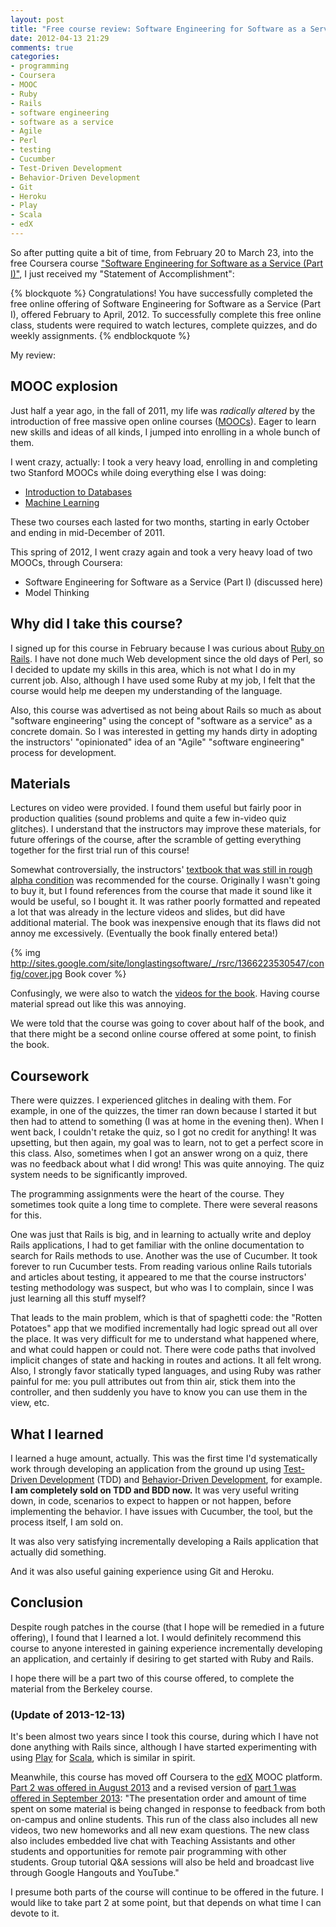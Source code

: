 ```yaml
---
layout: post
title: "Free course review: Software Engineering for Software as a Service (Part I), from Coursera"
date: 2012-04-13 21:29
comments: true
categories:
- programming
- Coursera
- MOOC
- Ruby
- Rails
- software engineering
- software as a service
- Agile
- Perl
- testing
- Cucumber
- Test-Driven Development
- Behavior-Driven Development
- Git
- Heroku
- Play
- Scala
- edX
---
```

So after putting quite a bit of time, from February 20 to March 23, into the free Coursera course ["Software Engineering for Software as a Service (Part I)"](http://www.saas-class.org/), I just received my "Statement of Accomplishment":

{% blockquote %}
Congratulations! You have successfully completed the free online offering of Software Engineering for Software as a Service (Part I), offered February to April, 2012. To successfully complete this free online class, students were required to watch lectures, complete quizzes, and do weekly assignments.
{% endblockquote %}

My review:

<!--more-->

## MOOC explosion

Just half a year ago, in the fall of 2011, my life was *radically altered* by the introduction of free massive open online courses ([MOOCs](http://en.wikipedia.org/wiki/Massive_open_online_course)). Eager to learn new skills and ideas of all kinds, I jumped into enrolling in a whole bunch of them.

I went crazy, actually: I took a very heavy load, enrolling in and completing two Stanford MOOCs while doing everything else I was doing:

- [Introduction to Databases](/blog/2012/01/11/experiment-in-learning-completing-stanford-online-course-introduction-to-databases/)
- [Machine Learning](/blog/2012/01/12/experiment-in-learning-completing-stanford-online-course-machine-learning/)

These two courses each lasted for two months, starting in early October and ending in mid-December of 2011.

This spring of 2012, I went crazy again and took a very heavy load of two MOOCs, through Coursera:

- Software Engineering for Software as a Service (Part I) (discussed here)
- Model Thinking

## Why did I take this course?

I signed up for this course in February because I was curious about [Ruby on Rails](http://rubyonrails.org/). I have not done much Web development since the old days of Perl, so I decided to update my skills in this area, which is not what I do in my current job. Also, although I have used some Ruby at my job, I felt that the course would help me deepen my understanding of the language.

Also, this course was advertised as not being about Rails so much as about "software engineering" using the concept of "software as a service" as a concrete domain. So I was interested in getting my hands dirty in adopting the instructors' "opinionated" idea of an "Agile" "software engineering" process for development.

## Materials

Lectures on video were provided. I found them useful but fairly poor in production qualities (sound problems and quite a few in-video quiz glitches). I understand that the instructors may improve these materials, for future offerings of the course, after the scramble of getting everything together for the first trial run of this course!

Somewhat controversially, the instructors' [textbook that was still in rough alpha condition](http://beta.saasbook.info/) was recommended for the course. Originally I wasn't going to buy it, but I found references from the course that made it sound like it would be useful, so I bought it. It was rather poorly formatted and repeated a lot that was already in the lecture videos and slides, but did have additional material. The book was inexpensive enough that its flaws did not annoy me excessively. (Eventually the book finally entered beta!)

{% img http://sites.google.com/site/longlastingsoftware/_/rsrc/1366223530547/config/cover.jpg Book cover %}

Confusingly, we were also to watch the [videos for the book](http://screencast.saasbook.info/). Having course material spread out like this was annoying.

We were told that the course was going to cover about half of the book, and that there might be a second online course offered at some point, to finish the book.

## Coursework

There were quizzes. I experienced glitches in dealing with them. For example, in one of the quizzes, the timer ran down because I started it but then had to attend to something (I was at home in the evening then). When I went back, I couldn't retake the quiz, so I got no credit for anything! It was upsetting, but then again, my goal was to learn, not to get a perfect score in this class. Also, sometimes when I got an answer wrong on a quiz, there was no feedback about what I did wrong! This was quite annoying. The quiz system needs to be significantly improved.

The programming assignments were the heart of the course. They sometimes took quite a long time to complete. There were several reasons for this.

One was just that Rails is big, and in learning to actually write and deploy Rails applications, I had to get familiar with the online documentation to search for Rails methods to use. Another was the use of Cucumber. It took forever to run Cucumber tests. From reading various online Rails tutorials and articles about testing, it appeared to me that the course instructors' testing methodology was suspect, but who was I to complain, since I was just learning all this stuff myself?

That leads to the main problem, which is that of spaghetti code: the "Rotten Potatoes" app that we modified incrementally had logic spread out all over the place. It was very difficult for me to understand what happened where, and what could happen or could not. There were code paths that involved implicit changes of state and hacking in routes and actions. It all felt wrong. Also, I strongly favor statically typed languages, and using Ruby was rather painful for me: you pull attributes out from thin air, stick them into the controller, and then suddenly you have to know you can use them in the view, etc.

## What I learned

I learned a huge amount, actually. This was the first time I'd systematically work through developing an application from the ground up using [Test-Driven Development](http://en.wikipedia.org/wiki/Test-driven_development) (TDD) and [Behavior-Driven Development](http://en.wikipedia.org/wiki/Behavior-driven_development), for example. **I am completely sold on TDD and BDD now.** It was very useful writing down, in code, scenarios to expect to happen or not happen, before implementing the behavior. I have issues with Cucumber, the tool, but the process itself, I am sold on.

It was also very satisfying incrementally developing a Rails application that actually did something.

And it was also useful gaining experience using Git and Heroku.

## Conclusion

Despite rough patches in the course (that I hope will be remedied in a future offering), I found that I learned a lot. I would definitely recommend this course to anyone interested in gaining experience incrementally developing an application, and certainly if desiring to get started with Ruby and Rails.

I hope there will be a part two of this course offered, to complete the material from the Berkeley course.

### (Update of 2013-12-13)

It's been almost two years since I took this course, during which I have not done anything with Rails since, although I have started experimenting with using [Play](http://www.playframework.com/) for [Scala](http://www.scala-lang.org/), which is similar in spirit.

Meanwhile, this course has moved off Coursera to the [edX](http://www.edx.org/) MOOC platform. [Part 2 was offered in August 2013](http://www.edx.org/course/uc-berkeleyx/uc-berkeleyx-cs-169-2x-software-service-1005) and a revised version of [part 1 was offered in September 2013](http://www.edx.org/course/uc-berkeleyx/uc-berkeleyx-cs169-1x-software-service-1136): "The presentation order and amount of time spent on some material is being changed in response to feedback from both on-campus and online students. This run of the class also includes all new videos, two new homeworks and all new exam questions. The new class also includes embedded live chat with Teaching Assistants and other students and opportunities for remote pair programming with other students. Group tutorial Q&A sessions will also be held and broadcast live through Google Hangouts and YouTube."

I presume both parts of the course will continue to be offered in the future. I would like to take part 2 at some point, but that depends on what time I can devote to it.
